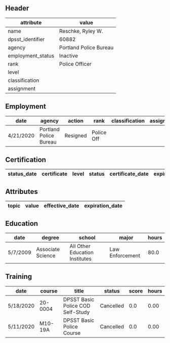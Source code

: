 ## Header
| attribute | value |
| --------- | ----- |
| name | Reschke, Ryley W. |
| dpsst_identifier | 60882 |
| agency | Portland Police Bureau |
| employment_status | Inactive |
| rank | Police Officer |
| level |  |
| classification |  |
| assignment |  |
## Employment
| date | agency | action | rank | classification | assignment |
| ---- | ------ | ------ | ---- | -------------- | ---------- |
| 4/21/2020 | Portland Police Bureau | Resigned | Police Off |  |  |
## Certification
| status_date | certificate | level | status | certificate_date | expiration_date | probation_date |
| ----------- | ----------- | ----- | ------ | ---------------- | --------------- | -------------- |
## Attributes
| topic | value | effective_date | expiration_date |
| ----- | ----- | -------------- | --------------- |
## Education
| date | degree | school | major | hours |
| ---- | ------ | ------ | ----- | ----- |
| 5/7/2009 | Associate Science | All Other Education Institutes | Law Enforcement | 80.0 |
## Training
| date | course | title | status | score | hours |
| ---- | ------ | ----- | ------ | ----- | ----- |
| 5/18/2020 | 20-0004 | DPSST Basic Police COD Self-Study | Cancelled | 0.0 | 0.00 |
| 5/11/2020 | M10-19A | DPSST Basic Police Course | Cancelled | 0.0 | 0.00 |
